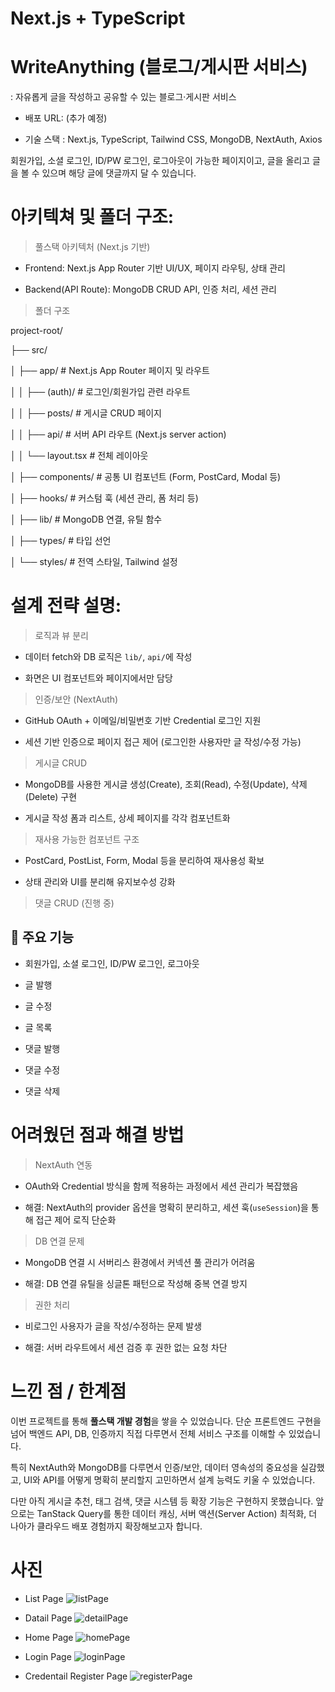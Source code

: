# Next.js + TypeScript  
# WriteAnything (블로그/게시판 서비스)  

: 자유롭게 글을 작성하고 공유할 수 있는 블로그·게시판 서비스  

- 배포 URL: (추가 예정)  

- 기술 스택 : Next.js, TypeScript, Tailwind CSS, MongoDB, NextAuth, Axios

회원가입, 소셜 로그인, ID/PW 로그인, 로그아웃이 가능한 페이지이고, 글을 올리고 글을 볼 수 있으며 해당 글에 댓글까지 달 수 있습니다.

# 아키텍쳐 및 폴더 구조:

> 풀스택 아키텍처 (Next.js 기반)

- Frontend: Next.js App Router 기반 UI/UX, 페이지 라우팅, 상태 관리  

- Backend(API Route): MongoDB CRUD API, 인증 처리, 세션 관리 

> 폴더 구조

project-root/

├── src/

│ ├── app/ # Next.js App Router 페이지 및 라우트

│ │ ├── (auth)/ # 로그인/회원가입 관련 라우트

│ │ ├── posts/ # 게시글 CRUD 페이지

│ │ ├── api/ # 서버 API 라우트 (Next.js server action)

│ │ └── layout.tsx # 전체 레이아웃

│ ├── components/ # 공통 UI 컴포넌트 (Form, PostCard, Modal 등)

│ ├── hooks/ # 커스텀 훅 (세션 관리, 폼 처리 등)

│ ├── lib/ # MongoDB 연결, 유틸 함수

│ ├── types/ # 타입 선언

│ └── styles/ # 전역 스타일, Tailwind 설정


# 설계 전략 설명:

> 로직과 뷰 분리

- 데이터 fetch와 DB 로직은 `lib/`, `api/`에 작성  

- 화면은 UI 컴포넌트와 페이지에서만 담당  

> 인증/보안 (NextAuth)

- GitHub OAuth + 이메일/비밀번호 기반 Credential 로그인 지원  

- 세션 기반 인증으로 페이지 접근 제어 (로그인한 사용자만 글 작성/수정 가능)  

> 게시글 CRUD

- MongoDB를 사용한 게시글 생성(Create), 조회(Read), 수정(Update), 삭제(Delete) 구현 

- 게시글 작성 폼과 리스트, 상세 페이지를 각각 컴포넌트화  

> 재사용 가능한 컴포넌트 구조

- PostCard, PostList, Form, Modal 등을 분리하여 재사용성 확보  

- 상태 관리와 UI를 분리해 유지보수성 강화  

> 댓글 CRUD (진행 중)

## 🚀 주요 기능

- 회원가입, 소셜 로그인, ID/PW 로그인, 로그아웃

- 글 발행

- 글 수정

- 글 목록

- 댓글 발행

- 댓글 수정

- 댓글 삭제


# 어려웠던 점과 해결 방법

> NextAuth 연동

- OAuth와 Credential 방식을 함께 적용하는 과정에서 세션 관리가 복잡했음  

- 해결: NextAuth의 provider 옵션을 명확히 분리하고, 세션 훅(`useSession`)을 통해 접근 제어 로직 단순화  

> DB 연결 문제

- MongoDB 연결 시 서버리스 환경에서 커넥션 풀 관리가 어려움  

- 해결: DB 연결 유틸을 싱글톤 패턴으로 작성해 중복 연결 방지  

> 권한 처리

- 비로그인 사용자가 글을 작성/수정하는 문제 발생  

- 해결: 서버 라우트에서 세션 검증 후 권한 없는 요청 차단 


# 느낀 점 / 한계점

이번 프로젝트를 통해 **풀스택 개발 경험**을 쌓을 수 있었습니다. 단순 프론트엔드 구현을 넘어 백엔드 API, DB, 인증까지 직접 다루면서 전체 서비스 구조를 이해할 수 있었습니다.  

특히 NextAuth와 MongoDB를 다루면서 인증/보안, 데이터 영속성의 중요성을 실감했고, UI와 API를 어떻게 명확히 분리할지 고민하면서 설계 능력도 키울 수 있었습니다.  

다만 아직 게시글 추천, 태그 검색, 댓글 시스템 등 확장 기능은 구현하지 못했습니다. 앞으로는 TanStack Query를 통한 데이터 캐싱, 서버 액션(Server Action) 최적화, 더 나아가 클라우드 배포 경험까지 확장해보고자 합니다.

# 사진

- List Page
![listPage](./public/screenshot/list.png)

- Datail Page
![detailPage](./public/screenshot/detail.png)

- Home Page
![homePage](./public/screenshot/home.png)

- Login Page
![loginPage](./public/screenshot/home.png)

- Credentail Register Page
![registerPage](./public/screenshot/register.png)